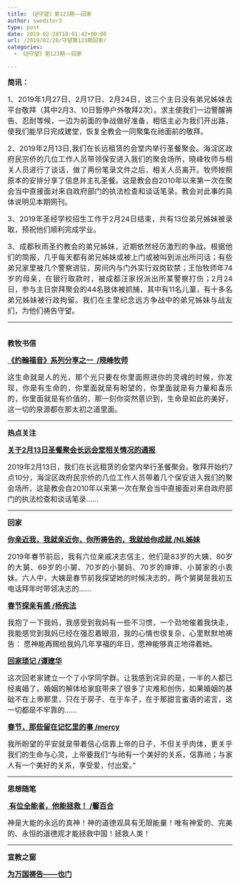 ```yaml
---
title: 《@守望》第123期——回家
author: sweditor3
type: post
date: 2019-02-28T10:01:42+00:00
url: /2019/02/28/守望第123期回家/
categories:
  - 《@守望》第123期——回家

---
```

<p style="text-align: justify;">
  <strong><span style="font-size: 12pt;">简讯：</span></strong>
</p>

<p style="text-align: justify;">
  <span style="font-size: 12pt;">1、2019年1月27日、2月17日、2月24日，这三个主日没有弟兄姊妹去平台敬拜（其中2月3、10日暂停户外敬拜2次）。求主使我们一边警醒祷告、忍耐等候，一边为前面的争战做好准备，相信主必为我们开出路，使我们能早日完成建堂，恢复全教会一同聚集在祂面前的敬拜。</span>
</p>

<p style="text-align: justify;">
  <span style="font-size: 12pt;">2、2019年2月13日,我们在长远租赁的会堂内举行圣餐聚会。海淀区政府民宗侨的几位工作人员带领保安进入我们的聚会场所，晓峰牧师与相关人员进行了谈话，做了两份笔录文件之后，相关人员离开。牧师按照原本的安排分享了信息并主礼圣餐。这是教会自2010年以来第一次在聚会当中直接面对来自政府部门的执法检查和谈话笔录。教会对此事的具体说明见本期网刊。</span>
</p>

<p style="text-align: justify;">
  <span style="font-size: 12pt;">3、2019年圣经学校招生工作于2月24日结束，共有13位弟兄姊妹被录取，预祝他们顺利完成学业。</span>
</p>

<p style="text-align: justify;">
  <span style="font-size: 12pt;">3、成都秋雨圣约教会的弟兄姊妹，近期依然经历激烈的争战。根据他们的简报，几乎每天都有弟兄姊妹或被上门或被叫到派出所问话；有些弟兄家里被几个警察进驻，房间内与门外实行双岗软禁；王怡牧师年74岁的母亲，在银行取款时，被成都汪家拐派出所某警察打伤；2月24日，参与主日崇拜聚会的44名肢体被抓捕，其中有11名儿童，有十多名弟兄姊妹被行政拘留。我们在主里纪念远方争战中的弟兄姊妹与战友们，为他们祷告守望。</span>
</p>

* * *

<p style="text-align: justify;">
  <span style="font-size: 12pt;"><br /> <strong>教牧书信</strong></span>
</p>

<p style="text-align: justify;">
  <a href="/2019/02/28/约翰福音系列分享之一/"><span style="font-size: 12pt;"><strong>《约翰福音》系列分享之一  /晓峰牧师</strong></span></a>
</p>

<p style="text-align: justify;">
  <span style="font-size: 12pt;">这生命就是人的光，那个光只要在你里面照进你的灵魂的时候，你发现，你是有生命的，你里面就是有盼望的，你里面就是有力量和喜乐的，你里面就是有价值的，那一刻你突然意识到，生命是如此的美好，这一切的泉源都在那太初之道里面。</span>
</p>

* * *

<p style="text-align: justify;">
  <span style="font-size: 12pt;"><strong>热点关注</strong></span>
</p>

<p style="text-align: justify;">
  <a href="/2019/02/28/关于2月13日圣餐聚会长远会堂相关情况的通报/"><strong><span style="font-size: 12pt;">关于2月13日圣餐聚会长远会堂相关情况的通报</span></strong></a>
</p>

<p style="text-align: justify;">
  <span style="font-size: 12pt;">2019年2月13日，我们在长远租赁的会堂内举行圣餐聚会。敬拜开始约7点10分，海淀区政府民宗侨的几位工作人员带着几个保安进入我们的聚会场所，这是教会自2010年以来第一次在聚会当中直接面对来自政府部门的执法检查和谈话笔录……</span>
</p>

* * *

<p style="text-align: justify;">
  <span style="font-size: 12pt;"><strong>回家</strong></span>
</p>

<p style="text-align: justify;">
  <a href="/2019/02/28/你亲近我我就亲近你你所祷告的我就给你成/"><strong><span style="font-size: 12pt;">你亲近我，我就亲近你，你所祷告的，我就给你成就 /NL姊妹</span></strong></a>
</p>

<p style="text-align: justify;">
  <span style="font-size: 12pt;">2019年春节前后，我有六位亲戚决志信主，他们是83岁的大姨、80岁的大舅、69岁的小舅、70岁的小舅妈、70岁的婶婶、小舅家的小表妹。六人中，大姨是春节前我探望她的时候决志的，两个舅舅是我初五电话拜年时带领决志的……</span>
</p>

<p style="text-align: justify;">
  <a href="/2019/02/28/春节探亲有感/"><strong><span style="font-size: 12pt;">春节探亲有感 /杨宪法</span></strong></a>
</p>

<p style="text-align: justify;">
  <span style="font-size: 12pt;">我抱了一下我妈，我感受到我妈有一些不习惯，一个劲地催着我快走，我能感觉到我妈已经在强忍着眼泪，我的心情也很复杂，心里默默地祷告： 愿神能再赐给我妈几年享福的年日，愿神能够真正地得着她。</span>
</p>

<p style="text-align: justify;">
  <a href="/2019/02/28/回家琐记/"><strong><span style="font-size: 12pt;">回家琐记 /谭建华</span></strong></a>
</p>

<p style="text-align: justify;">
  <span style="font-size: 12pt;">这次回老家建立一个了小学同学群。让我感到诧异的是，一半的人都已经离婚了。婚姻的解体给家庭带来了很多了灾难和创伤，如果婚姻的基础不在上帝那里，只在于房子、在于车子，在于那甜言蜜语的诺言，这一切都是不牢靠的……</span>
</p>

<p style="text-align: justify;">
  <a href="/2019/02/28/春节那些留在记忆里的事/"><strong><span style="font-size: 12pt;">春节，那些留在记忆里的事 /mercy</span></strong></a>
</p>

<p style="text-align: justify;">
  <span style="font-size: 12pt;">我所盼望的平安就是带着信心信靠上帝的日子，不但关乎肉体，更关乎我们的生命与心灵，上帝要我们“与祂有一个美好的关系，信靠祂；与家人有一个美好的关系，享受爱，付出爱。”</span>
</p>

* * *

<p style="text-align: justify;">
  <span style="font-size: 12pt;"><strong>思想随笔</strong></span>
</p>

<p style="text-align: justify;">
  <a href="/2019/02/28/有位全能者他能拯救中国道德/"><strong><span style="font-size: 12pt;"> 有位全能者，他能拯救！ /馨百合</span></strong></a>
</p>

<p style="text-align: justify;">
  <span style="font-size: 12pt;">神是大能的永远的真神！神的道德观具有无限能量！唯有神爱的、完美的、永恒的道德观才能拯救中国！拯救人类！</span>
</p>

* * *

<p style="text-align: justify;">
  <span style="font-size: 12pt;"><strong>宣教之窗</strong></span>
</p>

<p style="text-align: justify;">
  <a href="/2019/02/28/为万国祷告也门/"><strong><span style="font-size: 12pt;">为万国祷告——也门</span></strong></a>
</p>
